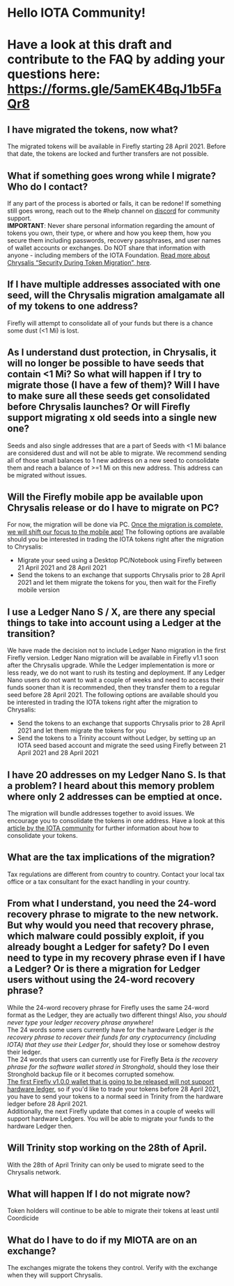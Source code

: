 # Hello IOTA Community!
# Have a look at this draft and contribute to the FAQ by adding your questions here: https://forms.gle/5amEK4BqJ1b5FaQr8
  
  
  
  
  
## I have migrated the tokens, now what?
The migrated tokens will be available in Firefly starting 28 April 2021. Before that date, the tokens are locked and further transfers are not possible.


## What if something goes wrong while I migrate? Who do I contact?
If any part of the process is aborted or fails, it can be redone! If something still goes wrong, reach out to the #help channel on [discord](https://discord.iota.org) for community support.  
**IMPORTANT**: Never share personal information regarding the amount of tokens you own, their type, or where and how you keep them, how you secure them including passwords, recovery passphrases, and user names of wallet accounts or exchanges. Do NOT share that information with anyone - including members of the IOTA Foundation.
[Read more about Chrysalis “Security During Token Migration”, here](https://blog.iota.org/security-during-token-migration/). 


## If I have multiple addresses associated with one seed, will the Chrysalis migration amalgamate all of my tokens to one address?
Firefly will attempt to consolidate all of your funds but there is a chance some dust (<1 Mi) is lost.


## As I understand dust protection, in Chrysalis, it will no longer be possible to have seeds that contain <1 Mi? So what will happen if I try to migrate those (I have a few of them)? Will I have to make sure all these seeds get consolidated before Chrysalis launches? Or will Firefly support migrating x old seeds into a single new one?
Seeds and also single addresses that are a part of Seeds with <1 Mi balance are considered dust and will not be able to migrate. We recommend sending all of those small balances to 1 new address on a new seed to consolidate them and reach a balance of >=1 Mi on this new address. This address can be migrated without issues.


## Will the Firefly mobile app be available upon Chrysalis release or do I have to migrate on PC?
For now, the migration will be done via PC. [Once the migration is complete, we will shift our focus to the mobile app!](https://blog.iota.org/chrysalis-network-migration-release-date/)
The following options are available should you be interested in trading the IOTA tokens right after the migration to Chrysalis:
- Migrate your seed using a Desktop PC/Notebook using Firefly between 21 April 2021 and 28 April 2021
- Send the tokens to an exchange that supports Chrysalis prior to 28 April 2021 and let them migrate the tokens for you, then wait for the Firefly mobile version


## I use a Ledger Nano S / X, are there any special things to take into account using a Ledger at the transition?
We have made the decision not to include Ledger Nano migration in the first Firefly version. Ledger Nano migration will be available in Firefly v1.1 soon after the Chrysalis upgrade. While the Ledger implementation is more or less ready, we do not want to rush its testing and deployment. 
If any Ledger Nano users do not want to wait a couple of weeks and need to access their funds sooner than it is recommended, then they transfer them to a regular seed before 28 April 2021.
The following options are available should you be interested in trading the IOTA tokens right after the migration to Chrysalis:
- Send the tokens to an exchange that supports Chrysalis prior to 28 April 2021 and let them migrate the tokens for you
- Send the tokens to a Trinity account without Ledger, by setting up an IOTA seed based account and migrate the seed using Firefly between 21 April 2021 and 28 April 2021


## I have 20 addresses on my Ledger Nano S. Is that a problem? I heard about this memory problem where only 2 addresses can be emptied at once.
The migration will bundle addresses together to avoid issues. We encourage you to consolidate the tokens in one address. Have a look at this [article by the IOTA community](https://medium.com/@hbmy289/how-to-access-iota-funds-spread-over-too-many-inputs-on-ledger-nano-s-74708548fa6e) for further information about how to consolidate your tokens.


## What are the tax implications of the migration?
Tax regulations are different from country to country. Contact your local tax office or a tax consultant for the exact handling in your country.

## From what I understand, you need the 24-word recovery phrase to migrate to the new network. But why would you need that recovery phrase, which malware could possibly exploit, if you already bought a Ledger for safety? Do I even need to type in my recovery phrase even if I have a Ledger? Or is there a migration for Ledger users without using the 24-word recovery phrase?
While the 24-word recovery phrase for Firefly uses the same 24-word format as the Ledger, they are actually two different things! Also, *you should never type your ledger recovery phrase anywhere!*  
The 24 words some users currently have for the hardware Ledger *is the recovery phrase to recover their funds for any cryptocurrency (including IOTA) that they use their Ledger for*, should they lose or somehow destroy their ledger.  
The 24 words that users can currently use for Firefly Beta *is the recovery phrase for the software wallet stored in Stronghold*, should they lose their Stronghold backup file or it becomes corrupted somehow.  
[The first Firefly v1.0.0 wallet that is going to be released will not support hardware ledger](https://blog.iota.org/firefly-token-migration/), so if you'd like to trade your tokens before 28 April 2021, you have to send your tokens to a normal seed in Trinity from the hardware ledger before 28 April 2021.  
Additionally, the next Firefly update that comes in a couple of weeks will support hardware Ledgers. You will be able to migrate your funds to the hardware Ledger then.

## Will Trinity stop working on the 28th of April.
With the 28th of April Trinity can only be used to migrate seed to the Chrysalis network.

## What will happen If I do not migrate now?
Token holders will continue to be able to migrate their tokens at least until Coordicide

## What do I have to do if my MIOTA are on an exchange?
The exchanges migrate the tokens they control. Verify with the exchange when they will support Chrysalis. 
